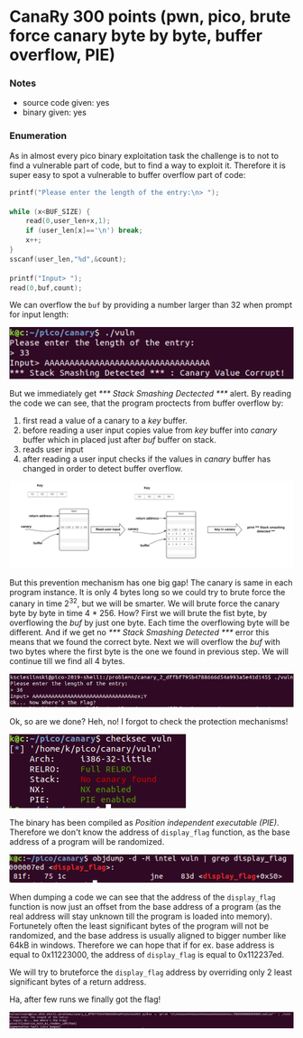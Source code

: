# CanaRy 300 points (pwn, pico, brute force canary byte by byte, buffer overflow, PIE)

### Notes
- source code given: yes
- binary given: yes

### Enumeration
As in almost every pico binary exploitation task the challenge is to not to find a vulnerable part of code, but to find a way to exploit it. Therefore it is super easy to spot a vulnerable to buffer overflow part of code:

```c
printf("Please enter the length of the entry:\n> ");

while (x<BUF_SIZE) {
    read(0,user_len+x,1);
    if (user_len[x]=='\n') break;
    x++;
}
sscanf(user_len,"%d",&count);

printf("Input> ");
read(0,buf,count);
```

We can overflow the `buf` by providing a number larger than 32 when prompt for input length:

![](img/overflow.png)

But we immediately get _*** Stack Smashing Dectected ***_ alert. By reading the code we can see, that the program proctects from buffer overflow by:
1) first read a value of a canary to a _key_ buffer. 
2) before reading a user input copies value from _key_ buffer into _canary_ buffer which in placed just after _buf_ buffer on stack.
3) reads user input
4) after reading a user input checks if the values in _canary_ buffer has changed in order to detect buffer overflow.

![](img/canary.png)

But this prevention mechanism has one big gap! The canary is same in each program instance. It is only 4 bytes long so we could try to brute force the canary in time $2^32$, but we will be smarter. We will brute force the canary byte by byte in time 4 * 256. How? First we will brute the fist byte, by overflowing the _buf_ by just one byte. Each time the overflowing byte will be different. And if we get no _*** Stack Smashing Detected ***_ error this means that we found the correct byte. Next we will overflow the _buf_ with two bytes where the first byte is the one we found in previous step. We will continue till we find all 4 bytes.

![](img/solved_canary.png)

Ok, so are we done? Heh, no! I forgot to check the protection mechanisms!

![](img/checksec.png)

The binary has been compiled as _Position independent executable (PIE)_. Therefore we don't know the address of `display_flag` function, as the base address of a program will be randomized. 

![](img/display_flag_addr.png)

When dumping a code we can see that the address of the `display_flag` function is now just an offset from the base address of a program (as the real address will stay unknown till the program is loaded into memory).
Fortunetely often the least significant bytes of the program will not be randomized, and the base address is usually aligned to bigger number like 64kB in windows. Therefore we can hope that if for ex. base address is equal to 0x11223000, the address of `display_flag` is equal to 0x112237ed.

We will try to bruteforce the `display_flag` address by overriding only 2 least significant bytes of a return address.

Ha, after few runs we finally got the flag!


<img src="img/brute_display_flag_addr.png" alt="brute_display_flag_addr" width="600"/>